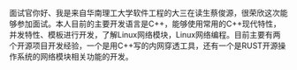 面试官你好、我是来自华南理工大学软件工程的大三在读生蔡俊源，很荣欣这次能够参加面试。本人目前的主要开发语言是C++，能够使用常用的C++现代特性，并发特性、模板进行开发，了解Linux网络模块，Linux网络编程。目前主要有两个开源项目开发经验，一个是用C++写的内网穿透工具，还有一个是RUST开源操作系统的网络模块相关功能的开发。